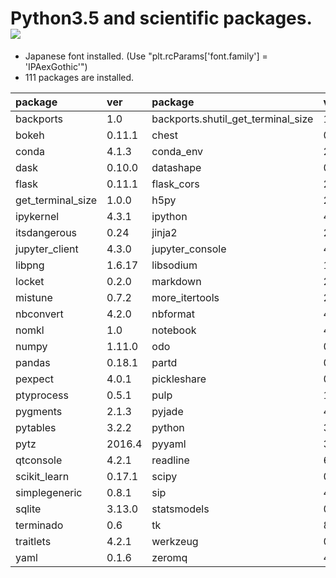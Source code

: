 Python3.5 and scientific packages. [![](https://badge.imagelayers.io/tsutomu7/scientific-python:latest.svg)](https://imagelayers.io/?images=tsutomu7/scientific-python:latest)
======

- Japanese font installed. (Use "plt.rcParams['font.family'] = 'IPAexGothic'")
- 111 packages are installed.

package|ver|package|ver|package|ver|package|ver
:--|:--|:--|:--|:--|:--|:--|:--
backports|1.0|backports.shutil_get_terminal_size|1.0.0|blaze|0.10.1|blist|1.3.6
bokeh|0.11.1|chest|0.2.3|click|6.6|cloudpickle|0.2.1
conda|4.1.3|conda_env|2.5.1|cycler|0.10.0|cytoolz|0.8.0
dask|0.10.0|datashape|0.5.2|decorator|4.0.10|entrypoints|0.2.2
flask|0.11.1|flask_cors|2.1.2|fontconfig|2.11.1|freetype|2.5.5
get_terminal_size|1.0.0|h5py|2.6.0|hdf5|1.8.16|heapdict|1.0.0
ipykernel|4.3.1|ipython|4.2.0|ipython_genutils|0.1.0|ipywidgets|4.1.1
itsdangerous|0.24|jinja2|2.8|jsonschema|2.5.1|jupyter|1.0.0
jupyter_client|4.3.0|jupyter_console|4.1.1|jupyter_core|4.1.0|libgfortran|3.0.0
libpng|1.6.17|libsodium|1.0.10|libxml2|2.9.2|llvmlite|0.11.0
locket|0.2.0|markdown|2.6.6|markupsafe|0.23|matplotlib|1.5.1
mistune|0.7.2|more_itertools|2.2|mpmath|0.19|multipledispatch|0.4.8
nbconvert|4.2.0|nbformat|4.0.1|ncurses|5.9|networkx|1.11
nomkl|1.0|notebook|4.2.1|numba|0.26.0|numexpr|2.5.2
numpy|1.11.0|odo|0.5.0|openblas|0.2.14|openssl|1.0.2h
pandas|0.18.1|partd|0.3.4|path.py|8.2.1|patsy|0.4.1
pexpect|4.0.1|pickleshare|0.7.2|pip|8.1.2|psutil|4.3.0
ptyprocess|0.5.1|pulp|1.6.1|pycosat|0.6.1|pycrypto|2.6.1
pygments|2.1.3|pyjade|4.0.0|pyparsing|2.1.4|pyqt|4.11.4
pytables|3.2.2|python|3.5.1|python_contrib_nbextensions|alpha|python_dateutil|2.5.3
pytz|2016.4|pyyaml|3.11|pyzmq|15.2.0|qt|4.8.7
qtconsole|4.2.1|readline|6.2|requests|2.10.0|ruamel_yaml|0.11.7
scikit_learn|0.17.1|scipy|0.17.1|seaborn|0.7.0|setuptools|23.0.0
simplegeneric|0.8.1|sip|4.16.9|six|1.10.0|sqlalchemy|1.0.13
sqlite|3.13.0|statsmodels|0.6.1|sympy|1.0|tables|3.2.2
terminado|0.6|tk|8.5.18|toolz|0.8.0|tornado|4.3
traitlets|4.2.1|werkzeug|0.11.10|wheel|0.29.0|xz|5.0.5
yaml|0.1.6|zeromq|4.1.4|zlib|1.2.8|
